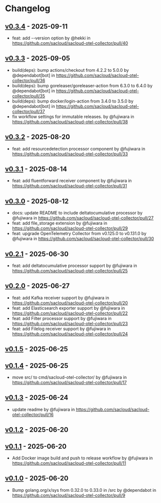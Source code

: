 # Changelog

## [v0.3.4](https://github.com/sacloud/sacloud-otel-collector/compare/v0.3.3...v0.3.4) - 2025-09-11
- feat: add --version option by @hekki in https://github.com/sacloud/sacloud-otel-collector/pull/40

## [v0.3.3](https://github.com/sacloud/sacloud-otel-collector/compare/v0.3.2...v0.3.3) - 2025-09-05
- build(deps): bump actions/checkout from 4.2.2 to 5.0.0 by @dependabot[bot] in https://github.com/sacloud/sacloud-otel-collector/pull/36
- build(deps): bump goreleaser/goreleaser-action from 6.3.0 to 6.4.0 by @dependabot[bot] in https://github.com/sacloud/sacloud-otel-collector/pull/35
- build(deps): bump docker/login-action from 3.4.0 to 3.5.0 by @dependabot[bot] in https://github.com/sacloud/sacloud-otel-collector/pull/37
- fix workflow settings for immutable releases. by @fujiwara in https://github.com/sacloud/sacloud-otel-collector/pull/38

## [v0.3.2](https://github.com/sacloud/sacloud-otel-collector/compare/v0.3.1...v0.3.2) - 2025-08-20
- feat: add resourcedetection processor component by @fujiwara in https://github.com/sacloud/sacloud-otel-collector/pull/33

## [v0.3.1](https://github.com/sacloud/sacloud-otel-collector/compare/v0.3.0...v0.3.1) - 2025-08-14
- feat: add fluentforward receiver component by @fujiwara in https://github.com/sacloud/sacloud-otel-collector/pull/31

## [v0.3.0](https://github.com/sacloud/sacloud-otel-collector/compare/v0.2.1...v0.3.0) - 2025-08-12
- docs: update README to include deltatocumulative processor by @fujiwara in https://github.com/sacloud/sacloud-otel-collector/pull/27
- feat: add file_storage extension by @fujiwara in https://github.com/sacloud/sacloud-otel-collector/pull/29
- feat: upgrade OpenTelemetry Collector from v0.125.0 to v0.131.0 by @fujiwara in https://github.com/sacloud/sacloud-otel-collector/pull/30

## [v0.2.1](https://github.com/sacloud/sacloud-otel-collector/compare/v0.2.0...v0.2.1) - 2025-06-30
- feat: add deltatocumulative processor support by @fujiwara in https://github.com/sacloud/sacloud-otel-collector/pull/25

## [v0.2.0](https://github.com/sacloud/sacloud-otel-collector/compare/v0.1.5...v0.2.0) - 2025-06-27
- feat: add Kafka receiver support by @fujiwara in https://github.com/sacloud/sacloud-otel-collector/pull/20
- feat: add Elasticsearch exporter support by @fujiwara in https://github.com/sacloud/sacloud-otel-collector/pull/22
- feat: add Filter processor support by @fujiwara in https://github.com/sacloud/sacloud-otel-collector/pull/23
- feat: add Filelog receiver support by @fujiwara in https://github.com/sacloud/sacloud-otel-collector/pull/24

## [v0.1.5](https://github.com/sacloud/sacloud-otel-collector/compare/v0.1.4...v0.1.5) - 2025-06-25

## [v0.1.4](https://github.com/sacloud/sacloud-otel-collector/compare/v0.1.3...v0.1.4) - 2025-06-25
- move src/ to cmd/sacloud-otel-collector/ by @fujiwara in https://github.com/sacloud/sacloud-otel-collector/pull/17

## [v0.1.3](https://github.com/sacloud/sacloud-otel-collector/compare/v0.1.2...v0.1.3) - 2025-06-24
- update readme by @fujiwara in https://github.com/sacloud/sacloud-otel-collector/pull/16

## [v0.1.2](https://github.com/sacloud/sacloud-otel-collector/compare/v0.1.1...v0.1.2) - 2025-06-20

## [v0.1.1](https://github.com/sacloud/sacloud-otel-collector/compare/v0.1.0...v0.1.1) - 2025-06-20
- Add Docker image build and push to release workflow by @fujiwara in https://github.com/sacloud/sacloud-otel-collector/pull/11

## [v0.1.0](https://github.com/sacloud/sacloud-otel-collector/commits/v0.1.0) - 2025-06-20
- Bump golang.org/x/sys from 0.32.0 to 0.33.0 in /src by @dependabot in https://github.com/sacloud/sacloud-otel-collector/pull/9

